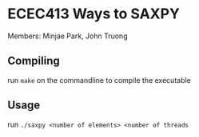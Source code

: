 # ECEC413 Ways to SAXPY

Members: Minjae Park, John Truong

## Compiling

run `make` on the commandline to compile the executable

## Usage

run `./saxpy <number of elements> <number of threads`
